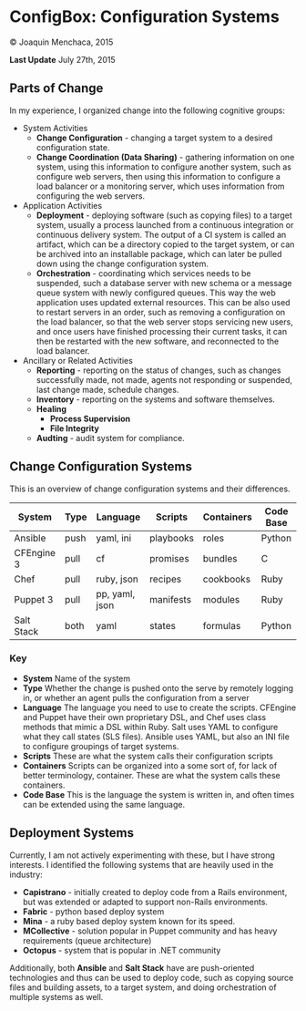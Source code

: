 # ConfigBox: Configuration Systems

© Joaquin Menchaca, 2015

**Last Update** July 27th, 2015

## Parts of Change

In my experience, I organized change into the following cognitive groups:

* System Activities
  * **Change Configuration** - changing a target system to a desired configuration state.
  * **Change Coordination (Data Sharing)** - gathering information on one system, using this information to configure another system, such as configure web servers, then using this information to configure a load balancer or a monitoring server, which uses information from configuring the web servers.
* Application Activities
  * **Deployment** - deploying software (such as copying files) to a target system, usually a process launched from a continuous integration or continuous delivery system.  The output of a CI system is called an artifact, which can be a directory copied to the target system, or can be archived into an installable package, which can later be pulled down using the change configuration system.
  * **Orchestration** - coordinating which services needs to be suspended, such a database server with new schema or a message queue system with newly configured queues.  This way the web application uses updated external resources.   This can be also used to restart servers in an order, such as removing a configuration on the load balancer, so that the web server stops servicing new users, and once users have finished processing their current tasks, it can then be restarted with the new software, and reconnected to the load balancer.
* Ancillary or Related Activities
  * **Reporting** - reporting on the status of changes, such as changes successfully made, not made, agents not responding or suspended, last change made, schedule changes.
  * **Inventory** - reporting on the systems and software themselves.
  * **Healing**
    * **Process Supervision**
    * **File Integrity**
  * **Audting** - audit system for compliance.

## Change Configuration Systems

This is an overview of change configuration systems and their differences.

System     | Type | Language | Scripts | Containers |  Code Base
---------- | -----| -------- | ------- | ---------- | ---------
Ansible    | push | yaml, ini | playbooks | roles | Python
CFEngine 3 | pull | cf   | promises | bundles | C
Chef       | pull | ruby, json | recipes | cookbooks | Ruby
Puppet 3   | pull | pp, yaml, json | manifests | modules | Ruby
Salt Stack | both | yaml | states | formulas | Python

### Key

* **System** Name of the system
* **Type** Whether the change is pushed onto the serve by remotely logging in, or whether an agent pulls the configuration from a server
* **Language** The language you need to use to create the scripts.  CFEngine and Puppet have their own proprietary DSL, and Chef uses class methods that mimic a DSL within Ruby.  Salt uses YAML to configure what they call states (SLS files).  Ansible uses YAML, but also an INI file to configure groupings of target systems.
* **Scripts** These are what the system calls their configuration scripts
* **Containers** Scripts can be organized into a some sort of, for lack of better terminology, container.  These are what the system calls these containers.
* **Code Base** This is the language the system is written in, and often times can be extended using the same language.

## Deployment Systems

Currently, I am not actively experimenting with these, but I have strong interests.  I identified the following systems that are heavily used in the industry:

* **Capistrano** - initially created to deploy code from a Rails environment, but was extended or adapted to support non-Rails environments.
* **Fabric** - python based deploy system
* **Mina** - a ruby based deploy system known for its speed.
* **MCollective** - solution popular in Puppet community and has heavy requirements (queue architecture)
* **Octopus** - system that is popular in .NET community

Additionally, both **Ansible** and **Salt Stack** have are push-oriented technologies and thus can be used to deploy code, such as copying source files and building assets, to a target system, and doing orchestration of multiple systems as well.
